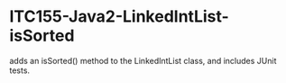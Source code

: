 # ITC155-Java2-LinkedIntList-isSorted
adds an isSorted() method to the LinkedIntList class, and includes JUnit tests.
